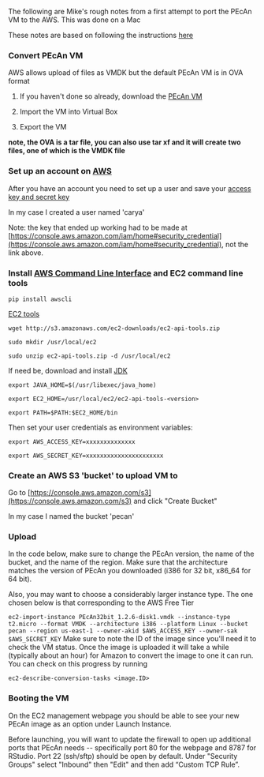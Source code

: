 The following are Mike's rough notes from a first attempt to port the PEcAn VM to the AWS. This was done on a Mac

These notes are based on following the instructions [here](http://www.rittmanmead.com/2014/09/obiee-sampleapp-in-the-cloud-importing-virtualbox-machines-to-aws-ec2/)


### Convert PEcAn VM

AWS allows upload of files as VMDK but the default PEcAn VM is in OVA format

1. If you haven't done so already, download the [PEcAn VM](http://isda.ncsa.illinois.edu/download/index.php?project=PEcAn&sort=category)

2. Import the VM into Virtual Box

3. Export the VM  

**note, the OVA is a tar file, you can also use tar xf <ovafile> and it will create two files, one of which is the VMDK file**

### Set up an account on [AWS](http://aws.amazon.com/)

After you have an account you need to set up a user and save your [access key and secret key](http://docs.aws.amazon.com/IAM/latest/UserGuide/ManagingCredentials.html)

In my case I created a user named 'carya'

Note: the key that ended up working had to be made at [https://console.aws.amazon.com/iam/home#security_credential](https://console.aws.amazon.com/iam/home#security_credential), not the link above.

### Install [AWS Command Line Interface](http://aws.amazon.com/cli/) and EC2 command line tools
`pip install awscli`

[EC2 tools](http://docs.aws.amazon.com/AWSEC2/latest/CommandLineReference/set-up-ec2-cli-linux.html)

`wget http://s3.amazonaws.com/ec2-downloads/ec2-api-tools.zip`

`sudo mkdir /usr/local/ec2`

`sudo unzip ec2-api-tools.zip -d /usr/local/ec2`

If need be, download and install [JDK](http://www.oracle.com/technetwork/java/javase/downloads/index.html)

`export JAVA_HOME=$(/usr/libexec/java_home)`

`export EC2_HOME=/usr/local/ec2/ec2-api-tools-<version>`

`export PATH=$PATH:$EC2_HOME/bin`


Then set your user credentials as environment variables:

`export AWS_ACCESS_KEY=xxxxxxxxxxxxxx`

`export AWS_SECRET_KEY=xxxxxxxxxxxxxxxxxxxxxx`

### Create an AWS S3 'bucket' to upload VM to

Go to [https://console.aws.amazon.com/s3](https://console.aws.amazon.com/s3) and click "Create Bucket"

In my case I named the bucket 'pecan'


### Upload

In the code below, make sure to change the PEcAn version, the name of the bucket, and the name of the region. Make sure that the architecture matches the version of PEcAn you downloaded (i386 for 32 bit, x86_64 for 64 bit).

Also, you may want to choose a considerably larger instance type. The one chosen below is that corresponding to the AWS Free Tier

`
ec2-import-instance PEcAn32bit_1.2.6-disk1.vmdk --instance-type t2.micro --format VMDK --architecture i386 --platform Linux --bucket pecan --region us-east-1 --owner-akid $AWS_ACCESS_KEY --owner-sak $AWS_SECRET_KEY
`
Make sure to note the ID of the image since you'll need it to check the VM status.  Once the image is uploaded it will take a while (typically about an hour) for Amazon to convert the image to one it can run. You can check on this progress by running

`
ec2-describe-conversion-tasks <image.ID>
`

### Booting the VM

On the EC2 management webpage you should be able to see your new PEcAn image as an option under Launch Instance.

Before launching, you will want to update the firewall to open up additional ports that PEcAn needs -- specifically port 80 for the webpage and 8787 for RStudio. Port 22 (ssh/sftp) should be open by default.  Under "Security Groups" select "Inbound" then "Edit" and then add “Custom TCP Rule”.



